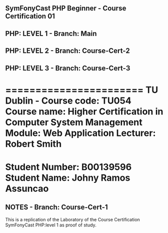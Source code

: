 ## SymFonyCast PHP Beginner - Course Certification 01
## PHP: LEVEL 1 - Branch: Main
## PHP: LEVEL 2 - Branch: Course-Cert-2
## PHP: LEVEL 3 - Branch: Course-Cert-3
=======================
TU Dublin -
Course code: TU054
Course name: Higher Certification in Computer System Management
Module: Web Application
Lecturer: Robert Smith
==============================
Student Number: B00139596
Student Name: Johny Ramos Assuncao
====
## NOTES - Branch: Course-Cert-1
This is a replication of the Laboratory of the Course Certification SymFonyCast PHP:level 1 as proof of study. 